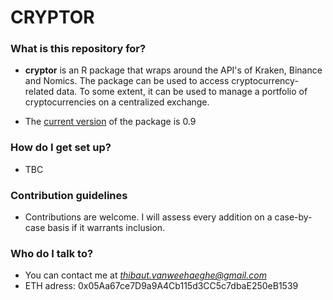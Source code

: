 # CRYPTOR #

### What is this repository for? ###

* **cryptor** is an R package that wraps around the API's of Kraken, Binance and Nomics. The package can be used to access cryptocurrency-related data. To some extent, it can be used to manage a portfolio of cryptocurrencies on a centralized exchange.

* The [current version](https://github.com/minornode/cryptor/releases/tag/v0.9) of the package is 0.9

### How do I get set up? ###

* TBC

### Contribution guidelines ###

* Contributions are welcome. I will assess every addition on a case-by-case basis if it warrants inclusion.


### Who do I talk to? ###

* You can contact me at *thibaut.vanweehaeghe@gmail.com*
* ETH adress: 0x05Aa67ce7D9a9A4Cb115d3CC5c7dbaE250eB1539
